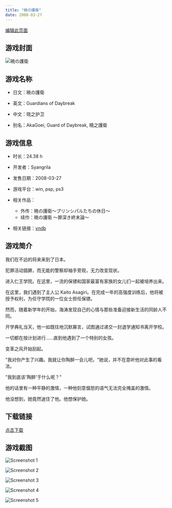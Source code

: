 ```yaml
---
title: "暁の護衛"
date: 2008-03-27
---
```

[编辑此页面](https://github.com/ACG-3/ADV3-source/blob/main/source/_posts/games/%E6%9A%81%E3%81%AE%E8%AD%B7%E8%A1%9B%20%EF%BD%9E%E7%BD%AA%E6%B7%B1%E3%81%8D%E7%B5%82%E6%9C%AB%E8%AB%96%EF%BD%9E.md)

## 游戏封面

![暁の護衛](https%3A//pan.timero.xyz/onedrive/img_lib_001/%E6%9A%81%E3%81%AE%E8%AD%B7%E8%A1%9B%20%EF%BD%9E%E7%BD%AA%E6%B7%B1%E3%81%8D%E7%B5%82%E6%9C%AB%E8%AB%96%EF%BD%9E_cover.avif)


## 游戏名称

- 日文：暁の護衛
- 英文：Guardians of Daybreak
- 中文：晓之护卫

- 别名：AkaGoei, Guard of Daybreak, 曉之護衛


## 游戏信息

- 时长：24.38 h
- 开发者：Syangrila
- 发售日期：2008-03-27
- 游戏平台：win, psp, ps3
- 相关作品：
   - 外传：暁の護衛～プリンシパルたちの休日～
   - 续作：暁の護衛 ～罪深き終末論～

- 相关链接：[vndb](https://vndb.org/v629)


## 游戏简介

我们在不远的将来来到了日本。

犯罪活动猖獗，而无能的警察却袖手旁观，无力改变现状。

进入仁王学院。在这里，一流的保镖和国家最富有家族的女儿们一起被培养出来。

在这里，我们遇到了主人公 Kaito Asagiri。在完成一年的高强度训练后，他将被授予权利，为任守学院的一位女士担任保镖。

然而，随着新学年的开始，海涛发现自己的心情与那些准备迎接新生活的同龄人不同。

开学典礼当天，他一如既往地沉默寡言，试图通过递交一封退学通知书离开学校。

一切都在按计划进行......直到他遇到了一个特别的女孩。

变革之风开始刮起。

"我对你产生了兴趣。我就让你陶醉一会儿吧，"她说，并不在意听他对此事的看法。

"我到底该'陶醉'于什么呢？"

他的话里有一种平静的激情，一种他刻意愠怒的语气无法完全掩盖的激情。

他没想到，她竟然迷住了他。他想保护她。




## 下载链接

[点击下载](https://pan.timero.xyz/onedrive/adv_lib_001/%E6%9A%81%E3%81%AE%E8%AD%B7%E8%A1%9B%20%EF%BD%9E%E7%BD%AA%E6%B7%B1%E3%81%8D%E7%B5%82%E6%9C%AB%E8%AB%96%EF%BD%9E)


## 游戏截图


![Screenshot 1](https%3A//pan.timero.xyz/onedrive/img_lib_001/%E6%9A%81%E3%81%AE%E8%AD%B7%E8%A1%9B%20%EF%BD%9E%E7%BD%AA%E6%B7%B1%E3%81%8D%E7%B5%82%E6%9C%AB%E8%AB%96%EF%BD%9E_Screenshot_1.avif)

![Screenshot 2](https%3A//pan.timero.xyz/onedrive/img_lib_001/%E6%9A%81%E3%81%AE%E8%AD%B7%E8%A1%9B%20%EF%BD%9E%E7%BD%AA%E6%B7%B1%E3%81%8D%E7%B5%82%E6%9C%AB%E8%AB%96%EF%BD%9E_Screenshot_2.avif)

![Screenshot 3](https%3A//pan.timero.xyz/onedrive/img_lib_001/%E6%9A%81%E3%81%AE%E8%AD%B7%E8%A1%9B%20%EF%BD%9E%E7%BD%AA%E6%B7%B1%E3%81%8D%E7%B5%82%E6%9C%AB%E8%AB%96%EF%BD%9E_Screenshot_3.avif)

![Screenshot 4](https%3A//pan.timero.xyz/onedrive/img_lib_001/%E6%9A%81%E3%81%AE%E8%AD%B7%E8%A1%9B%20%EF%BD%9E%E7%BD%AA%E6%B7%B1%E3%81%8D%E7%B5%82%E6%9C%AB%E8%AB%96%EF%BD%9E_Screenshot_4.avif)

![Screenshot 5](https%3A//pan.timero.xyz/onedrive/img_lib_001/%E6%9A%81%E3%81%AE%E8%AD%B7%E8%A1%9B%20%EF%BD%9E%E7%BD%AA%E6%B7%B1%E3%81%8D%E7%B5%82%E6%9C%AB%E8%AB%96%EF%BD%9E_Screenshot_5.avif)

